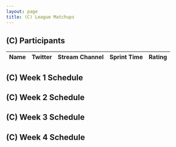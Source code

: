 ```yaml
---
layout: page
title: (C) League Matchups
---
```


## (C) Participants ##

<table>
  <thead>
    <tr>
      <th>Name</th>
      <th>Twitter</th>
      <th>Stream Channel</th>
	  <th>Sprint Time</th>
	  <th>Rating</th>
  </thead>
</table>
	
## (C) Week 1 Schedule ##



## (C) Week 2 Schedule ##


## (C) Week 3 Schedule ##


## (C) Week 4 Schedule ##
